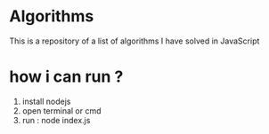 # Algorithms
This is a repository of a list of algorithms I have solved in JavaScript
<h1> how i can run ?  </h1>
<ol>
  <li> install nodejs </li>
  <li> open terminal or cmd </li>
  <li> run : node index.js  </li> 
</ol>  
